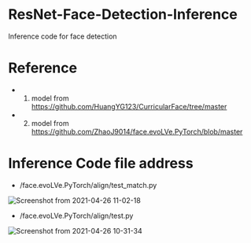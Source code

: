 # ResNet-Face-Detection-Inference
Inference code for face detection

# Reference
- 1. model from https://github.com/HuangYG123/CurricularFace/tree/master
- 2. model from https://github.com/ZhaoJ9014/face.evoLVe.PyTorch/blob/master

# Inference Code file address
- /face.evoLVe.PyTorch/align/test_match.py

![Screenshot from 2021-04-26 11-02-18](https://user-images.githubusercontent.com/62841284/116019487-3da1bf80-a67f-11eb-9f40-ffa31554ffce.png)


- /face.evoLVe.PyTorch/align/test.py

![Screenshot from 2021-04-26 10-31-34](https://user-images.githubusercontent.com/62841284/116019244-c2d8a480-a67e-11eb-8863-eeea86a69cd8.png)
